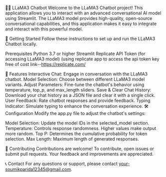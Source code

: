 🦙💬 LLaMA3 Chatbot
Welcome to the LLaMA3 Chatbot project! This application allows you to interact with an advanced conversational AI model using Streamlit. The LLaMA3 model provides high-quality, open-source conversational capabilities, and this application makes it easy to integrate and interact with this powerful model.

🚀 Getting Started
Follow these instructions to set up and run the LLaMA3 Chatbot locally.

Prerequisites
Python 3.7 or higher
Streamlit
Replicate API Token (for accessing LLaMA3 model)  (using replicate app to access the api token key free of cost  link--https://replicate.com/


📜 Features
Interactive Chat: Engage in conversation with the LLaMA3 chatbot.
Model Selection: Choose between different LLaMA3 model variants.
Adjust Parameters: Fine-tune the chatbot's behavior using temperature, top_p, and max_length sliders.
Save & Clear Chat History: Download your chat history as a JSON file and clear it with a single click.
User Feedback: Rate chatbot responses and provide feedback.
Typing Indicator: Simulate typing to enhance the conversation experience.
🛠 Configuration
Modify the app.py file to adjust the chatbot's settings:

Model Selection: Update the model IDs in the selected_model section.
Temperature: Controls response randomness. Higher values make output more random.
Top P: Determines the cumulative probability for token selection.
Max Length: Maximum length of generated responses.






🤝 Contributing
Contributions are welcome! To contribute, open issues or submit pull requests. Your feedback and improvements are appreciated.

📞 Contact
For any questions or support, please contact your-soumikparida12345@gmail.com.
